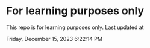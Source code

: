 # For learning purposes only
This repo is for learning purposes only.
Last updated at

Friday, December 15, 2023 6:22:14 PM

